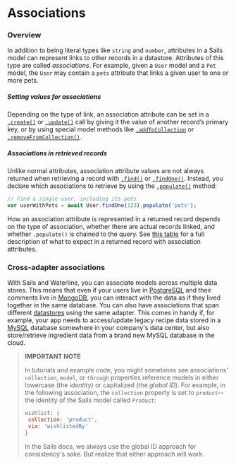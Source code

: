 # Associations

### Overview

In addition to being literal types like `string` and `number`, attributes in a Sails model can represent links to other records in a datastore.  Attributes of this type are called _associations_.  For example, given a `User` model and a `Pet` model, the `User` may contain a `pets` attribute that links a given user to one or more pets.

##### Setting values for associations

Depending on the type of link, an association attribute can be set in a [`.create()`](https://sailsjs.com/documentation/reference/waterline-orm/models/create) or [`.update()`](https://sailsjs.com/documentation/reference/waterline-orm/models/update) call by giving it the value of another record&rsquo;s primary key, or by using special model methods like [`.addToCollection`](https://sailsjs.com/documentation/reference/waterline-orm/models/add-to-collection) or [`.removeFromCollection()`](https://sailsjs.com/documentation/reference/waterline-orm/models/remove-from-collection).

##### Associations in retrieved records

Unlike normal attributes, association attribute values are not always returned when retrieving a record with [`.find()`](https://sailsjs.com/documentation/reference/waterline-orm/models/find) or [`.findOne()`](https://sailsjs.com/documentation/reference/waterline-orm/models/find-one).  Instead, you declare which associations to retrieve by using the [`.populate()`](https://sailsjs.com/documentation/reference/waterline-orm/queries/populate) method:

```js
// Find a single user, including its pets
var userWithPets = await User.findOne(123).populate('pets');
```

How an association attribute is represented in a returned record depends on the type of association, whether there are actual records linked, and whether `.populate()` is chained to the query.  See [this table](https://sailsjs.com/documentation/concepts/models-and-orm/records#?expected-types-values-for-association-attributes) for a full description of what to expect in a returned record with association attributes.

### Cross-adapter associations

With Sails and Waterline, you can associate models across multiple data stores. This means that even if your users live in [PostgreSQL](http://www.postgresql.org/) and their comments live in [MongoDB](http://www.mongodb.com/), you can interact with the data as if they lived together in the same database. You can also have associations that span different [datastores](https://sailsjs.com/documentation/reference/configuration/sails-config-datastores) using the same adapter.  This comes in handy if, for example, your app needs to access/update legacy recipe data stored in a [MySQL](http://www.mysql.com/) database somewhere in your company's data center, but also store/retrieve ingredient data from a brand new MySQL database in the cloud.

> **IMPORTANT NOTE**
>
> In tutorials and example code, you might sometimes see associations' `collection`, `model`, or `through` properties reference models in either lowercase (the _identity_) or capitalized (the _global ID_).  For example, in the following association, the `collection` property is set to `product`-- the identity of the Sails model called `Product`:
>
>```javascript
>wishlist: {
>  collection: 'product',
>  via: 'wishlistedBy'
>}
>```
>
> In the Sails docs, we always use the global ID approach for consistency's sake.  But realize that either approach will work.

<docmeta name="displayName" value="Associations">
